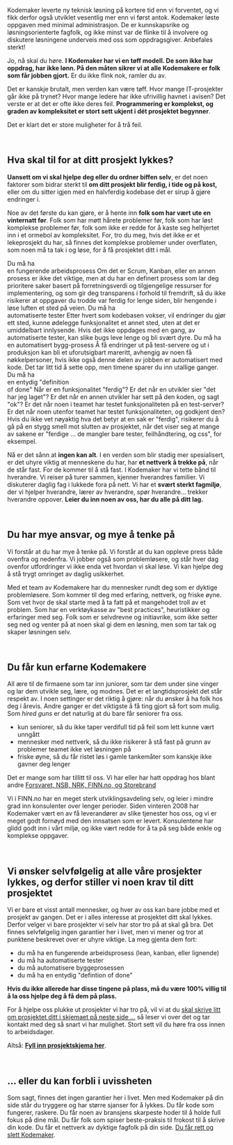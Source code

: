 <reference img="/thumbs/faces/bengt-lyng-to-be-replaced.jpg"
           url="/nsb-personalbillett/"
           logo="/logos/nsb.png"
           name="Bengt Lyng"
           phone="+47 999 88 777"
           title="Prosjektsjef">
  Kodemaker leverte ny teknisk løsning på kortere tid enn vi
  forventet, og vi fikk derfor også utviklet vesentlig mer enn vi
  først antok. Kodemaker løste oppgaven med minimal administrasjon. De
  er kunnskapsrike og løsningsorienterte fagfolk, og ikke minst var de
  flinke til å involvere og diskutere løsningene underveis med oss som
  oppdragsgiver. Anbefales sterkt!
</reference>

Jo, nå skal du høre. **I Kodemaker har vi en tøff modell. De som ikke
har oppdrag, har ikke lønn. På den måten sikrer vi at alle Kodemakere
er folk som får jobben gjort.** Er du ikke flink nok, ramler du av.

Det er kanskje brutalt, men verden kan være tøff. Hvor mange
IT-prosjekter går ikke på trynet? Hvor mange ledere har ikke
ufrivillig havnet i avisen? Det verste er at det er ofte ikke deres
feil. **Programmering er komplekst, og graden av kompleksitet er stort
sett ukjent i dét prosjektet begynner**.

Det er klart det er store muligheter for å trå feil.

&nbsp;
## Hva skal til for at ditt prosjekt lykkes?

**Uansett om vi skal hjelpe deg eller du ordner biffen selv**, er det
noen faktorer som bidrar sterkt til **om ditt prosjekt blir ferdig,
i tide og på kost,** eller om du sitter igjen med en halvferdig
kodebase det er sirup å gjøre endringer i.

Noe av det første du kan gjøre, er å hente inn **folk som har vært ute
en vinternatt før**. Folk som har møtt hårete problemer før, folk som
har løst komplekse problemer før, folk som ikke er redde for å kaste
seg helhjertet inn i et ormebol av kompleksitet. For, tro du meg, hvis
det ikke er et lekeprosjekt du har, så finnes det komplekse problemer
under overflaten, som noen må ta tak i og løse, for å få prosjektet
ditt i mål.

<megalist>
 <heading>Du må ha <br>en fungerende arbeidsprosess</heading>
 <text>
   Om det er Scrum, Kanban, eller en annen prosess er ikke det viktige,
   men at du har en definert prosess som lar deg prioritere saker basert
   på forretningsverdi og tilgjengelige ressurser for implementering, og
   som gir deg transparens i forhold til fremdrift, så du ikke risikerer
   at oppgaver du trodde var ferdig for lenge siden, blir hengende i løse
   luften et sted på veien.
 </text>
 <heading>Du må ha <br>automatiserte tester</heading>
 <text>
   Etter hvert som kodebasen vokser, vil endringer du gjør ett sted,
   kunne ødelegge funksjonalitet et annet sted, uten at det er
   umiddelbart innlysende. Hvis det ikke oppdages med en gang, av
   automatiserte tester, kan slike bugs leve lenge og bli svært dyre.
 </text>
 <heading>Du må ha <br>en automatisert bygg-prosess</heading>
 <text>
   Å få endringer ut på test-servere og ut i produksjon kan bli et
   uforutsigbart mareritt, avhengig av noen få nøkkelpersoner, hvis ikke
   også denne delen av jobben er automatisert med kode. Det tar litt tid
   å sette opp, men timene sparer du inn utallige ganger.
 </text>
 <heading>Du må ha <br>en entydig "definition<br>of done"</heading>
 <text>
   Når er en funksjonalitet "ferdig"? Er det når en utvikler sier "det har
   jeg laget"? Er det når en annen utvikler har sett på den koden, og
   sagt "ok"? Er det når noen i teamet har testet funksjonaliteten på en
   test-server? Er det når noen utenfor teamet har testet
   funksjonaliteten, og godkjent den? Hvis du ikke vet nøyaktig hva det
   betyr at en sak er "ferdig", risikerer du å gå på en stygg smell mot
   slutten av prosjektet, når det viser seg at mange av sakene er
   "ferdige ... de mangler bare tester, feilhåndtering, og css", for
   eksempel.
 </text>
</megalist>



Nå er det sånn at **ingen kan alt**. I en verden som blir stadig mer
spesialisert, er det uhyre viktig at menneskene du har, har **et
nettverk å trekke på**, når de står fast. For de kommer til å stå
fast. I Kodemaker har vi tette bånd til hverandre. Vi reiser på turer
sammen, kjenner hverandres familier. Vi diskuterer daglig fag i
lukkede fora på nett. Vi har et **svært sterkt fagmiljø**, der vi
hjelper hverandre, lærer av hverandre, spør hverandre... trekker
hverandre oppover. **Leier du inn noen av oss, har du alle på ditt
lag.**

&nbsp;
## Du har mye ansvar, og mye å tenke på

Vi forstår at du har mye å tenke på. Vi forstår at du kan oppleve
press både ovenfra og nedenfra. Vi jobber også som problemløsere, og
står hver dag ovenfor utfordringer vi ikke enda vet hvordan vi skal
løse. Vi kan hjelpe deg å stå trygt omringet av daglig usikkerhet.

Med et team av Kodemakere har du mennesker rundt deg som er dyktige
problemløsere. Som kommer til deg med erfaring, nettverk, og friske
øyne. Som vet hvor de skal starte med å ta fatt på et mangehodet troll
av et problem. Som har en verktøykasse av "best practices",
heuristikker og erfaringer med seg. Folk som er selvdrevne og
initiavrike, som ikke setter seg ned og venter på at noen skal gi dem
en løsning, men som tar tak og skaper løsningen selv.

&nbsp;
## Du får kun erfarne Kodemakere

All ære til de firmaene som tar inn juniorer, som tar dem under sine
vinger og lar dem utvikle seg, lære, og modnes. Det er et
langtidsprosjekt det står respekt av. I noen settinger er det riktig å
gjøre: når du ønsker å ha folk hos deg i årevis. Andre ganger er det
viktigste å få ting gjort så fort som mulig. Som *hired guns* er det
naturlig at du bare får seniorer fra oss.

- kun seniorer, så du ikke taper verdifull tid på feil som lett kunne
  vært unngått
- mennesker med nettverk, så du ikke risikerer å stå fast på grunn av
  problemer teamet ikke vet løsningen på
- friske øyne, så du får ristet løs i gamle tankemåter som kanskje
  ikke gavner deg lenger

Det er mange som har tillitt til oss. Vi har eller har hatt oppdrag
hos blant andre
[Forsvaret, NSB, NRK, FINN.no, og Storebrand](/vaare-kunder)

<reference img="/thumbs/faces/bjorn-henrik-vangstein.jpg"
           url="/finn-surf-sammen/"
           logo="/logos/finn.png"
           name="Bjørn Henrik Vangstein"
           phone="+47 999 88 777"
           title="Avdelingsleder IT">
  Vi i FINN.no har en meget sterk utviklingsavdeling selv, og leier i
  mindre grad inn konsulenter over lenger perioder. Siden vinteren
  2008 har Kodemaker vært en av få leverandører av slike tjenester hos
  oss, og vi er meget godt fornøyd med den innsatsen som er levert.
  Konsulentene har glidd godt inn i vårt miljø, og ikke vært redde for
  å ta på seg både enkle og komplekse oppgaver.
</reference>

&nbsp;
## Vi ønsker selvfølgelig at alle våre prosjekter lykkes, og derfor stiller vi noen krav til ditt prosjektet

Vi er bare et visst antall mennesker, og hver av oss kan bare jobbe
med et prosjekt av gangen. Det er i alles interesse at prosjektet ditt
skal lykkes. Derfor velger vi bare prosjekter vi selv har stor tro på
at skal gå bra. Det finnes selvfølgelig ingen garantier her i livet,
men vi mener og tror at punktene beskrevet over er uhyre viktige. La
meg gjenta dem fort:

- du må ha en fungerende arbeidsprosess (lean, kanban, eller lignende)
- du må ha automatiserte tester
- du må automatisere byggeprosessen
- du må ha en entydig "defintion of done"

**Hvis du ikke allerede har disse tingene på plass, må du være 100%
villig til å la oss hjelpe deg å få dem på plass.**

For å hjelpe oss plukke ut prosjekter vi har tro på, vil vi at du
[skal skrive litt om prosjektet ditt i skjemaet på neste side ...](/skjema/)
så leser vi over det og tar kontakt med deg så snart vi har mulighet.
Stort sett vil du høre fra oss innen to arbeidsdager.

Altså: **[Fyll inn prosjektskjema her](/skjema/)**.

&nbsp;
## ... eller du kan forbli i uvissheten

Som sagt, finnes det ingen garantier her i livet. Men med Kodemaker på
din side står du tryggere og har større sjanser for å lykkes. Du får
kode som fungerer, raskere. Du får noen av bransjens skarpeste hoder
til å holde full fokus på dine mål. Du får folk som spiser
beste-praksis til frokost til å skrive din kode. Du får et nettverk av
dyktige fagfolk på din side. [Du får rett og slett Kodemaker](/skjema/).

